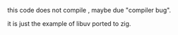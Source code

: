 this code does not compile , maybe due "compiler bug".

it is just the example of libuv ported to zig.


